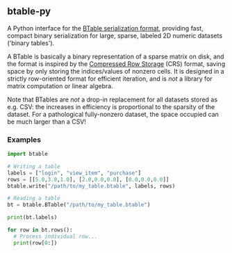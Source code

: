 ## btable-py

A Python interface for the [BTable serialization format](https://github.com/framed-data/clj-btable/),
providing fast, compact binary serialization for large, sparse, labeled 2D numeric datasets ('binary tables').

A BTable is basically a binary representation of a sparse matrix on disk, and the format is inspired
by the [Compressed Row Storage](http://netlib.org/linalg/html_templates/node91.html) (CRS) format,
saving space by only storing the indices/values of nonzero cells. It is designed in a strictly
row-oriented format for efficient iteration, and is _not_ a library for matrix computation or
linear algebra.

Note that BTables are *not* a drop-in replacement for all datasets stored as e.g. CSV:
the increases in efficiency is proportional to the sparsity of the dataset.
For a pathological fully-nonzero dataset, the space occupied can be much larger than a CSV!

### Examples
```py
import btable

# Writing a table
labels = ["login", "view_item", "purchase"]
rows = [[5.0,3.0,1.0], [2.0,0.0,0.0], [0.0,0.0,0.0]]
btable.write("/path/to/my_table.btable", labels, rows)

# Reading a table
bt = btable.BTable("/path/to/my_table.btable")

print(bt.labels)

for row in bt.rows():
  # Process individual row...
  print(row[0:])
```

